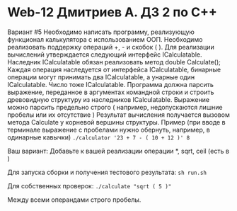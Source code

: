 # Web-12 Дмитриев А. ДЗ 2 по C++

Вариант #5
Необходимо написать программу, реализующую функционал калькулятора с использованием ООП.
Необходимо реализовать поддержку операций +, - и скобок ( ).
Для реализации вычислений утверждается следующий интерфейс ICalculatable.
Наследник ICalculatable обязан реализовать метод double Calculate();
Каждая операция наследуется от интерфейса ICalculatable, бинарные операции могут принимать два ICalculatable, а унарные один ICalculatable.
Число тоже ICalculatable.
Программа должна парсить выражение, переданное в аргументах командной строки и строить древовидную структуру из наследников ICalculatable.
Выражение можно парсить предельно строго ( например, недопускаются лишние пробелы или их отсутствие )
Результат вычисления получается вызовом метода Calculate у корневой вершины структуры.
Пример (при вводе в терминале выражение с пробелами нужно обернуть, например, в одинарные кавычки)
    ```./calculator '23 + 7 - ( 10 + 12 )'
    8```


Ваш вариант:
Добавьте к вашей реализации операции *, sqrt, ceil (есть в <cmath>)

Для запуска сборки и получения тестового результата:
    ```sh run.sh```

Для собственных проверок:
    ```./calculate "sqrt ( 5 )"```

Между всеми операндами строго пробелы.

